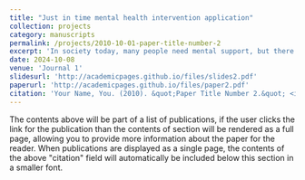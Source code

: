 ```yaml
---
title: "Just in time mental health intervention application"
collection: projects
category: manuscripts
permalink: /projects/2010-10-01-paper-title-number-2
excerpt: 'In society today, many people need mental support, but there are often obstacles. When people are in their most vulnerable states, providing timely assistance is of the utmost priority. I believe in using technology to resolve this issue.'
date: 2024-10-08
venue: 'Journal 1'
slidesurl: 'http://academicpages.github.io/files/slides2.pdf'
paperurl: 'http://academicpages.github.io/files/paper2.pdf'
citation: 'Your Name, You. (2010). &quot;Paper Title Number 2.&quot; <i>Journal 1</i>. 1(2).'
---
```


The contents above will be part of a list of publications, if the user clicks the link for the publication than the contents of section will be rendered as a full page, allowing you to provide more information about the paper for the reader. When publications are displayed as a single page, the contents of the above "citation" field will automatically be included below this section in a smaller font.